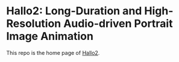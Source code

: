 # Hallo2: Long-Duration and High-Resolution Audio-driven Portrait Image Animation

This repo is the home page of [Hallo2](https://github.com/fudan-generative-vision/hallo).
